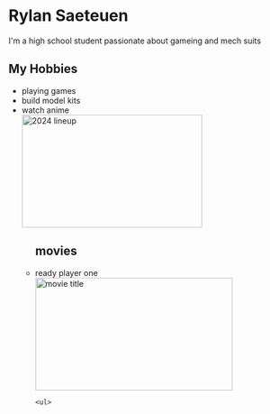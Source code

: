 <!DOCTYPE html>
<html lang="en">


<head>
<meta charset="UTF-8">
<meta name="viewport" content="width=device-width, initial-scale=1.0">
<title>My Favorite Things</title>
</head>

<body>
    <h1>Rylan Saeteuen</h1>
    <p>I'm a high school student passionate about gameing and mech suits</p>
    <h2>My Hobbies</h2>
    <ul>
    <li>playing games</li>
    <li>build model kits</li>
    <li>watch anime</li>
    <img src="2024kitlineup.jpg" width="320" height="200" alt="2024 lineup">
    <ul>
    <h2>movies</h2>
	<li>ready player one</li>
    <IMG src="readyplayerone.jpg" width="350" Height="200" alt="movie title">
	

	<ul>
</body>


</html>